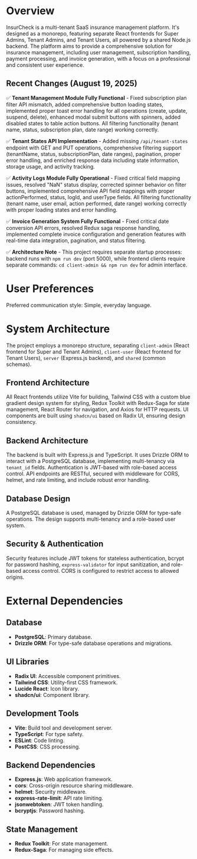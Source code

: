 # Overview
InsurCheck is a multi-tenant SaaS insurance management platform. It's designed as a monorepo, featuring separate React frontends for Super Admins, Tenant Admins, and Tenant Users, all powered by a shared Node.js backend. The platform aims to provide a comprehensive solution for insurance management, including user management, subscription handling, payment processing, and invoice generation, with a focus on a professional and consistent user experience.

## Recent Changes (August 19, 2025)
✅ **Tenant Management Module Fully Functional** - Fixed subscription plan filter API mismatch, added comprehensive button loading states, implemented proper toast error handling for all operations (create, update, suspend, delete), enhanced modal submit buttons with spinners, added disabled states to table action buttons. All filtering functionality (tenant name, status, subscription plan, date range) working correctly.

✅ **Tenant States API Implementation** - Added missing `/api/tenant-states` endpoint with GET and PUT operations, comprehensive filtering support (tenantName, status, subscriptionPlan, date ranges), pagination, proper error handling, and enriched response data including state information, storage usage, and activity tracking.

✅ **Activity Logs Module Fully Operational** - Fixed critical field mapping issues, resolved "NaN" status display, corrected spinner behavior on filter buttons, implemented comprehensive API field mappings with proper actionPerformed, status, logId, and userType fields. All filtering functionality (tenant name, user email, action performed, date range) working correctly with proper loading states and error handling.

✅ **Invoice Generation System Fully Functional** - Fixed critical date conversion API errors, resolved Redux saga response handling, implemented complete invoice configuration and generation features with real-time data integration, pagination, and status filtering.

✅ **Architecture Note** - This project requires separate startup processes: backend runs with `npm run dev` (port 5000), while frontend clients require separate commands: `cd client-admin && npm run dev` for admin interface.

# User Preferences
Preferred communication style: Simple, everyday language.

# System Architecture
The project employs a monorepo structure, separating `client-admin` (React frontend for Super and Tenant Admins), `client-user` (React frontend for Tenant Users), `server` (Express.js backend), and `shared` (common schemas).

## Frontend Architecture
All React frontends utilize Vite for building, Tailwind CSS with a custom blue gradient design system for styling, Redux Toolkit with Redux-Saga for state management, React Router for navigation, and Axios for HTTP requests. UI components are built using `shadcn/ui` based on Radix UI, ensuring design consistency.

## Backend Architecture
The backend is built with Express.js and TypeScript. It uses Drizzle ORM to interact with a PostgreSQL database, implementing multi-tenancy via `tenant_id` fields. Authentication is JWT-based with role-based access control. API endpoints are RESTful, secured with middleware for CORS, helmet, and rate limiting, and include robust error handling.

## Database Design
A PostgreSQL database is used, managed by Drizzle ORM for type-safe operations. The design supports multi-tenancy and a role-based user system.

## Security & Authentication
Security features include JWT tokens for stateless authentication, bcrypt for password hashing, `express-validator` for input sanitization, and role-based access control. CORS is configured to restrict access to allowed origins.

# External Dependencies

## Database
- **PostgreSQL**: Primary database.
- **Drizzle ORM**: For type-safe database operations and migrations.

## UI Libraries
- **Radix UI**: Accessible component primitives.
- **Tailwind CSS**: Utility-first CSS framework.
- **Lucide React**: Icon library.
- **shadcn/ui**: Component library.

## Development Tools
- **Vite**: Build tool and development server.
- **TypeScript**: For type safety.
- **ESLint**: Code linting.
- **PostCSS**: CSS processing.

## Backend Dependencies
- **Express.js**: Web application framework.
- **cors**: Cross-origin resource sharing middleware.
- **helmet**: Security middleware.
- **express-rate-limit**: API rate limiting.
- **jsonwebtoken**: JWT token handling.
- **bcryptjs**: Password hashing.

## State Management
- **Redux Toolkit**: For state management.
- **Redux-Saga**: For managing side effects.